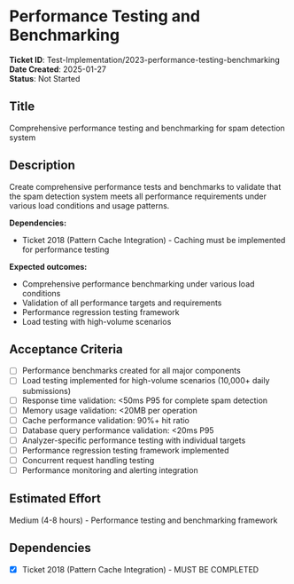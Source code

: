 # Performance Testing and Benchmarking

**Ticket ID**: Test-Implementation/2023-performance-testing-benchmarking  
**Date Created**: 2025-01-27  
**Status**: Not Started

## Title
Comprehensive performance testing and benchmarking for spam detection system

## Description
Create comprehensive performance tests and benchmarks to validate that the spam detection system meets all performance requirements under various load conditions and usage patterns.

**Dependencies:**
- Ticket 2018 (Pattern Cache Integration) - Caching must be implemented for performance testing

**Expected outcomes:**
- Comprehensive performance benchmarking under various load conditions
- Validation of all performance targets and requirements
- Performance regression testing framework
- Load testing with high-volume scenarios

## Acceptance Criteria
- [ ] Performance benchmarks created for all major components
- [ ] Load testing implemented for high-volume scenarios (10,000+ daily submissions)
- [ ] Response time validation: <50ms P95 for complete spam detection
- [ ] Memory usage validation: <20MB per operation
- [ ] Cache performance validation: 90%+ hit ratio
- [ ] Database query performance validation: <20ms P95
- [ ] Analyzer-specific performance testing with individual targets
- [ ] Performance regression testing framework implemented
- [ ] Concurrent request handling testing
- [ ] Performance monitoring and alerting integration

## Estimated Effort
Medium (4-8 hours) - Performance testing and benchmarking framework

## Dependencies
- [x] Ticket 2018 (Pattern Cache Integration) - MUST BE COMPLETED